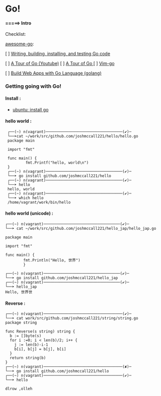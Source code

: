 # Go!

 #### =====>  Intro

Checklist: 

 [awesome-go](https://github.com/avelino/awesome-go):

 [ ]  [Writing, building, installing, and testing Go code](https://www.youtube.com/watch?v=XCsL89YtqCs)


 [ ] [A Tour of Go (Youtube)](https://www.youtube.com/watch?v=ytEkHepK08c&wl_token=0dimQXNqGLkKpjxQYpxBatIfMZZ8MTQ4NTU2NTk5NUAxNDg1NDc5NTk1&wl_id=Vlie-srOU8c)
   [ ] [A Tour of Go ](https://tour.golang.org/welcome/1)
 [ ] [Vim-go](https://www.youtube.com/watch?v=7BqJ8dzygtU)

 [ ] [Build Web Apps with Go Language (golang)](https://www.youtube.com/watch?v=Vlie-srOU8ca)



### Getting going with Go! 
#### Install : 

* [ubuntu: install go](https://www.digitalocean.com/community/tutorials/how-to-install-go-1-6-on-ubuntu-16-04)

#### hello world :


 ```
  ┌──(~) n(vagrant)──────────────────────────────────(✔)─
  └──➤cat ~/work/src/github.com/joshmccall221/hello/hello.go        
  package main

  import "fmt"

  func main() {
          fmt.Printf("hello, world\n")
  }
  ┌──(~) n(vagrant)──────────────────────────────────(✔)─
  └──➤ go install github.com/joshmccall221/hello  
  ┌──(~) n(vagrant)──────────────────────────────────(✔)─
  └──➤ hello
  hello, world
  ┌──(~) n(vagrant)──────────────────────────────────(✔)─
  └──➤ which hello
  /home/vagrant/work/bin/hello
  ```


#### hello world (unicode) :

  ```
  ┌──(~) n(vagrant)──────────────────────────────────(✔)─
  └──➤ cat ~/work/src/github.com/joshmccall221/hello_jap/hello_jap.go 

  package main

  import "fmt"

  func main() {
          fmt.Println("Hello, 世界")
          }

  ┌──(~) n(vagrant)──────────────────────────────────(✔)─
  └──➤ go install github.com/joshmccall221/hello_jap
  ┌──(~) n(vagrant)──────────────────────────────────(✔)─
  └──➤ hello_jap 
  Hello, 世界世
  ```
#### Reverse :

  ```
  ┌──(~) n(vagrant)───────────────────────────────────(✔)─
  └──➤ cat work/src/github.com/joshmccall221/string/string.go 
  package string

  func Reverse(s string) string {
    b := []byte(s)
    for i :=0; i < len(b)/2; i++ {
      j := len(b)-i-1
      b[i], b[j] = b[j], b[i]
    }
    return string(b)
  }
  ┌──(~) n(vagrant)───────────────────────────────────(✘)─
  └──➤ go install github.com/joshmccall221/hello
  ┌──(~) n(vagrant)───────────────────────────────────(✔)─
  └──➤ hello

  dlrow ,olleh
  ```
